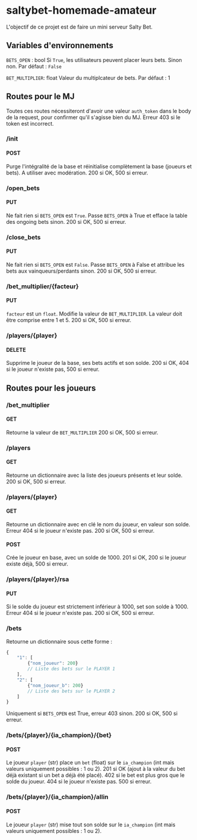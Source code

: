 # saltybet-homemade-amateur

L'objectif de ce projet est de faire un mini serveur Salty Bet.

## Variables d'environnements

`BETS_OPEN` : bool
Si `True`, les utilisateurs peuvent placer leurs bets. Sinon non. Par défaut : `False`

`BET_MULTIPLIER`: float
Valeur du multiplcateur de bets. Par défaut : 1


## Routes pour le MJ

Toutes ces routes nécessiteront d'avoir une valeur `auth_token` dans le body de la request, pour confirmer qu'il s'agisse bien du MJ. Erreur 403 si le token est incorrect.

### /init

#### POST
Purge l'intégralité de la base et réinitialise complètement la base (joueurs et bets). A utiliser avec modération.
200 si OK, 500 si erreur.


### /open_bets

#### PUT

Ne fait rien si `BETS_OPEN` est `True`. Passe `BETS_OPEN` à True et efface la table des ongoing bets sinon.
200 si OK, 500 si erreur.



### /close_bets

#### PUT

Ne fait rien si `BETS_OPEN` est `False`. Passe `BETS_OPEN` à False et attribue les bets aux vainqueurs/perdants sinon.
200 si OK, 500 si erreur.



### /bet_multiplier/{facteur}

#### PUT

`facteur` est un `float`. Modifie la valeur de `BET_MULTIPLIER`. La valeur doit être comprise entre 1 et 5.
200 si OK, 500 si erreur.



### /players/{player}

#### DELETE

Supprime le joueur de la base, ses bets actifs et son solde.
200 si OK, 404 si le joueur n'existe pas, 500 si erreur.


## Routes pour les joueurs

### /bet_multiplier

#### GET

Retourne la valeur de `BET_MULTIPLIER`
200 si OK, 500 si erreur.


### /players

#### GET

Retourne un dictionnaire avec la liste des joueurs présents et leur solde.
200 si OK, 500 si erreur.


### /players/{player}

#### GET

Retourne un dictionnaire avec en clé le nom du joueur, en valeur son solde.
Erreur 404 si le joueur n'existe pas.
200 si OK, 500 si erreur.



#### POST

Crée le joueur en base, avec un solde de 1000.
201 si OK, 200 si le joueur existe déjà, 500 si erreur.


### /players/{player}/rsa

#### PUT

Si le solde du joueur est strictement inférieur à 1000, set son solde à 1000.
Erreur 404 si le joueur n'existe pas.
200 si OK, 500 si erreur.


### /bets

Retourne un dictionnaire sous cette forme :
```javascript
{
    "1": [
        {"nom_joueur": 200}
        // Liste des bets sur le PLAYER 1
    ],
    "2": [
        {"nom_joueur_b": 200}
        // Liste des bets sur le PLAYER 2
    ]
}
```

Uniquement si `BETS_OPEN` est True, erreur 403 sinon.
200 si OK, 500 si erreur.


### /bets/{player}/{ia_champion}/{bet}

#### POST

Le joueur `player` (str) place un `bet` (float) sur le `ia_champion` (int mais valeurs uniquement possibles : 1 ou 2).
201 si OK (ajout à la valeur du bet déjà existant si un bet a déjà été placé).
402 si le bet est plus gros que le solde du joueur.
404 si le joueur n'existe pas.
500 si erreur.


### /bets/{player}/{ia_champion}/allin

#### POST

Le joueur `player` (str) mise tout son solde sur le `ia_champion` (int mais valeurs uniquement possibles : 1 ou 2).
